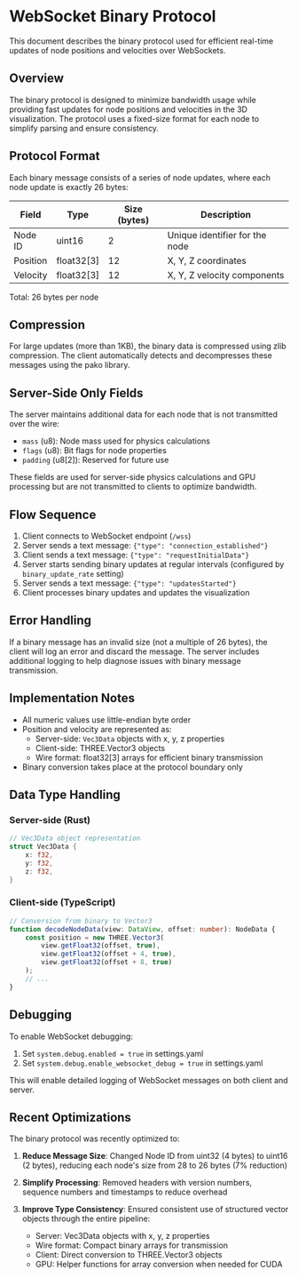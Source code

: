 # WebSocket Binary Protocol

This document describes the binary protocol used for efficient real-time updates of node positions and velocities over WebSockets.

## Overview

The binary protocol is designed to minimize bandwidth usage while providing fast updates for node positions and velocities in the 3D visualization. The protocol uses a fixed-size format for each node to simplify parsing and ensure consistency.

## Protocol Format

Each binary message consists of a series of node updates, where each node update is exactly 26 bytes:

| Field    | Type      | Size (bytes) | Description                       |
|----------|-----------|--------------|-----------------------------------|
| Node ID  | uint16    | 2            | Unique identifier for the node    |
| Position | float32[3]| 12           | X, Y, Z coordinates               |
| Velocity | float32[3]| 12           | X, Y, Z velocity components       |

Total: 26 bytes per node

## Compression

For large updates (more than 1KB), the binary data is compressed using zlib compression. The client automatically detects and decompresses these messages using the pako library.

## Server-Side Only Fields

The server maintains additional data for each node that is not transmitted over the wire:

- `mass` (u8): Node mass used for physics calculations 
- `flags` (u8): Bit flags for node properties
- `padding` (u8[2]): Reserved for future use

These fields are used for server-side physics calculations and GPU processing but are not transmitted to clients to optimize bandwidth.

## Flow Sequence

1. Client connects to WebSocket endpoint (`/wss`)
2. Server sends a text message: `{"type": "connection_established"}`
3. Client sends a text message: `{"type": "requestInitialData"}`
4. Server starts sending binary updates at regular intervals (configured by `binary_update_rate` setting)
5. Server sends a text message: `{"type": "updatesStarted"}`
6. Client processes binary updates and updates the visualization

## Error Handling

If a binary message has an invalid size (not a multiple of 26 bytes), the client will log an error and discard the message. The server includes additional logging to help diagnose issues with binary message transmission.

## Implementation Notes

- All numeric values use little-endian byte order
- Position and velocity are represented as:
  - Server-side: `Vec3Data` objects with x, y, z properties
  - Client-side: THREE.Vector3 objects
  - Wire format: float32[3] arrays for efficient binary transmission
- Binary conversion takes place at the protocol boundary only

## Data Type Handling

### Server-side (Rust)

```rust
// Vec3Data object representation
struct Vec3Data {
    x: f32,
    y: f32,
    z: f32,
}
```

### Client-side (TypeScript)

```typescript
// Conversion from binary to Vector3
function decodeNodeData(view: DataView, offset: number): NodeData {
    const position = new THREE.Vector3(
        view.getFloat32(offset, true),
        view.getFloat32(offset + 4, true),
        view.getFloat32(offset + 8, true)
    );
    // ...
}
```

## Debugging

To enable WebSocket debugging:

1. Set `system.debug.enabled = true` in settings.yaml
2. Set `system.debug.enable_websocket_debug = true` in settings.yaml

This will enable detailed logging of WebSocket messages on both client and server.

## Recent Optimizations

The binary protocol was recently optimized to:

1. **Reduce Message Size**: Changed Node ID from uint32 (4 bytes) to uint16 (2 bytes), reducing each node's size from 28 to 26 bytes (7% reduction)

2. **Simplify Processing**: Removed headers with version numbers, sequence numbers and timestamps to reduce overhead

3. **Improve Type Consistency**: Ensured consistent use of structured vector objects through the entire pipeline:
   - Server: Vec3Data objects with x, y, z properties
   - Wire format: Compact binary arrays for transmission
   - Client: Direct conversion to THREE.Vector3 objects
   - GPU: Helper functions for array conversion when needed for CUDA